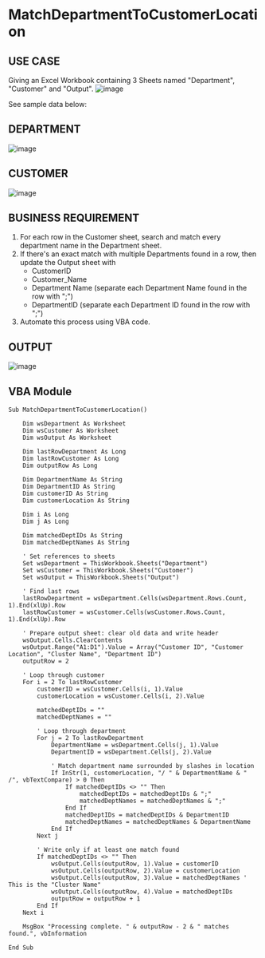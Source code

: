# MatchDepartmentToCustomerLocation

## USE CASE
Giving an Excel Workbook containing 3 Sheets named "Department", "Customer" and "Output". 
![image](https://github.com/user-attachments/assets/c9912b71-1b71-460c-a19a-0f742176eede)

See sample data below:

## DEPARTMENT
![image](https://github.com/user-attachments/assets/da584066-b611-482f-af0a-c31621658b46)

## CUSTOMER
![image](https://github.com/user-attachments/assets/48cca8c0-e5e0-4409-80b5-dbaade277c9f)

## BUSINESS REQUIREMENT
1. For each row in the Customer sheet, search and match every department name in the Department sheet.
2. If there's an exact match with multiple Departments found in a row, then update the Output sheet with
    * CustomerID
    * Customer_Name
    * Department Name (separate each Department Name found in the row with ";")
    * DepartmentID (separate each Department ID found in the row with ";")
4. Automate this process using VBA code.

## OUTPUT
![image](https://github.com/user-attachments/assets/4db37eff-5898-4a03-aaf2-a7f816700618)

## VBA Module
```
Sub MatchDepartmentToCustomerLocation()

    Dim wsDepartment As Worksheet
    Dim wsCustomer As Worksheet
    Dim wsOutput As Worksheet

    Dim lastRowDepartment As Long
    Dim lastRowCustomer As Long
    Dim outputRow As Long

    Dim DepartmentName As String
    Dim DepartmentID As String
    Dim customerID As String
    Dim customerLocation As String

    Dim i As Long
    Dim j As Long

    Dim matchedDeptIDs As String
    Dim matchedDeptNames As String

    ' Set references to sheets
    Set wsDepartment = ThisWorkbook.Sheets("Department")
    Set wsCustomer = ThisWorkbook.Sheets("Customer")
    Set wsOutput = ThisWorkbook.Sheets("Output")

    ' Find last rows
    lastRowDepartment = wsDepartment.Cells(wsDepartment.Rows.Count, 1).End(xlUp).Row
    lastRowCustomer = wsCustomer.Cells(wsCustomer.Rows.Count, 1).End(xlUp).Row

    ' Prepare output sheet: clear old data and write header
    wsOutput.Cells.ClearContents
    wsOutput.Range("A1:D1").Value = Array("Customer ID", "Customer Location", "Cluster Name", "Department ID")
    outputRow = 2

    ' Loop through customer
    For i = 2 To lastRowCustomer
        customerID = wsCustomer.Cells(i, 1).Value
        customerLocation = wsCustomer.Cells(i, 2).Value

        matchedDeptIDs = ""
        matchedDeptNames = ""

        ' Loop through department
        For j = 2 To lastRowDepartment
            DepartmentName = wsDepartment.Cells(j, 1).Value
            DepartmentID = wsDepartment.Cells(j, 2).Value

            ' Match department name surrounded by slashes in location
            If InStr(1, customerLocation, "/ " & DepartmentName & " /", vbTextCompare) > 0 Then
                If matchedDeptIDs <> "" Then
                    matchedDeptIDs = matchedDeptIDs & ";"
                    matchedDeptNames = matchedDeptNames & ";"
                End If
                matchedDeptIDs = matchedDeptIDs & DepartmentID
                matchedDeptNames = matchedDeptNames & DepartmentName
            End If
        Next j

        ' Write only if at least one match found
        If matchedDeptIDs <> "" Then
            wsOutput.Cells(outputRow, 1).Value = customerID
            wsOutput.Cells(outputRow, 2).Value = customerLocation
            wsOutput.Cells(outputRow, 3).Value = matchedDeptNames ' This is the "Cluster Name"
            wsOutput.Cells(outputRow, 4).Value = matchedDeptIDs
            outputRow = outputRow + 1
        End If
    Next i

    MsgBox "Processing complete. " & outputRow - 2 & " matches found.", vbInformation

End Sub

```
